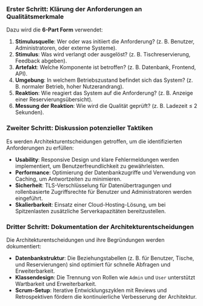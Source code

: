 ### **Erster Schritt: Klärung der Anforderungen an Qualitätsmerkmale**
Dazu wird die **6-Part Form** verwendet:
1. **Stimulusquelle**: Wer oder was initiiert die Anforderung? (z. B. Benutzer, Administratoren, oder externe Systeme).
2. **Stimulus**: Was wird verlangt oder ausgelöst? (z. B. Tischreservierung, Feedback abgeben).
3. **Artefakt**: Welche Komponente ist betroffen? (z. B. Datenbank, Frontend, API).
4. **Umgebung**: In welchem Betriebszustand befindet sich das System? (z. B. normaler Betrieb, hoher Nutzerandrang).
5. **Reaktion**: Wie reagiert das System auf die Anforderung? (z. B. Anzeige einer Reservierungsübersicht).
6. **Messung der Reaktion**: Wie wird die Qualität geprüft? (z. B. Ladezeit ≤ 2 Sekunden).

### **Zweiter Schritt: Diskussion potenzieller Taktiken**
Es werden Architekturentscheidungen getroffen, um die identifizierten Anforderungen zu erfüllen:
- **Usability**: Responsive Design und klare Fehlermeldungen werden implementiert, um Benutzerfreundlichkeit zu gewährleisten.
- **Performance**: Optimierung der Datenbankzugriffe und Verwendung von Caching, um Antwortzeiten zu minimieren.
- **Sicherheit**: TLS-Verschlüsselung für Datenübertragungen und rollenbasierte Zugriffsrechte für Benutzer und Administratoren werden eingeführt.
- **Skalierbarkeit**: Einsatz einer Cloud-Hosting-Lösung, um bei Spitzenlasten zusätzliche Serverkapazitäten bereitzustellen.

### **Dritter Schritt: Dokumentation der Architekturentscheidungen**
Die Architekturentscheidungen und ihre Begründungen werden dokumentiert:
- **Datenbankstruktur**: Die Beziehungstabellen (z. B. für Benutzer, Tische, und Reservierungen) sind optimiert für schnelle Abfragen und Erweiterbarkeit.
- **Klassendesign**: Die Trennung von Rollen wie `Admin` und `User` unterstützt Wartbarkeit und Erweiterbarkeit.
- **Scrum-Setup**: Iterative Entwicklungszyklen mit Reviews und Retrospektiven fördern die kontinuierliche Verbesserung der Architektur.
